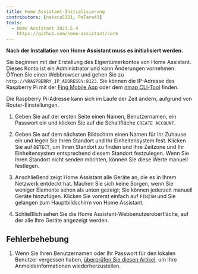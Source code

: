 ```yaml
---
title: Home Assistant-Initialisierung
contributors: [nakata5321, PaTara43]
tools:
  - Home Assistant 2023.5.4
    https://github.com/home-assistant/core
---
```


**Nach der Installation von Home Assistant muss es initialisiert werden.**

<robo-wiki-picture src="home-assistant/ha_init.png" />

Sie beginnen mit der Erstellung des Eigentümerkontos von Home Assistant. Dieses Konto ist ein Administrator und kann Änderungen vornehmen. Öffnen Sie einen Webbrowser und gehen Sie zu `http://%RASPBERRY_IP_ADDRESS%:8123`. Sie können die IP-Adresse des Raspberry Pi mit der [Fing Mobile App](https://www.fing.com/products) oder dem [nmap CLI-Tool](https://vitux.com/find-devices-connected-to-your-network-with-nmap/) finden.

<robo-wiki-note type="note">Die Raspberry Pi-Adresse kann sich im Laufe der Zeit ändern, aufgrund von Router-Einstellungen.</robo-wiki-note>

<robo-wiki-video autoplay loop controls :videos="[{src: 'QmYd1Mh2VHVyF3WgvFsN3NFkozXscnCVmEV2YG86UKtK3C', type:'mp4'}]" />

1. Geben Sie auf der ersten Seite einen Namen, Benutzernamen, ein Passwort ein und klicken Sie auf die Schaltfläche `CREATE ACCOUNT`.

2. Geben Sie auf dem nächsten Bildschirm einen Namen für Ihr Zuhause ein und legen Sie Ihren Standort und Ihr Einheitensystem fest. Klicken Sie auf `DETECT`, um Ihren Standort zu finden und Ihre Zeitzone und Ihr Einheitensystem entsprechend diesem Standort festzulegen. Wenn Sie Ihren Standort nicht senden möchten, können Sie diese Werte manuell festlegen.

3. Anschließend zeigt Home Assistant alle Geräte an, die es in Ihrem Netzwerk entdeckt hat. Machen Sie sich keine Sorgen, wenn Sie weniger Elemente sehen als unten gezeigt; Sie können jederzeit manuell Geräte hinzufügen. Klicken Sie vorerst einfach auf `FINISH` und Sie gelangen zum Hauptbildschirm von Home Assistant.

4. Schließlich sehen Sie die Home Assistant-Webbenutzeroberfläche, auf der alle Ihre Geräte angezeigt werden. 


## Fehlerbehebung

1. Wenn Sie Ihren Benutzernamen oder Ihr Passwort für den lokalen Benutzer vergessen haben, [überprüfen Sie diesen Artikel](https://www.home-assistant.io/docs/locked_out/), um Ihre Anmeldeinformationen wiederherzustellen.
